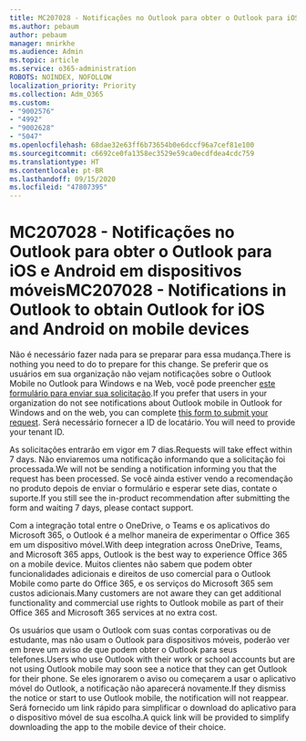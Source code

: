 ```yaml
---
title: MC207028 - Notificações no Outlook para obter o Outlook para iOS e Android em dispositivos móveis
ms.author: pebaum
author: pebaum
manager: mnirkhe
ms.audience: Admin
ms.topic: article
ms.service: o365-administration
ROBOTS: NOINDEX, NOFOLLOW
localization_priority: Priority
ms.collection: Adm_O365
ms.custom:
- "9002576"
- "4992"
- "9002628"
- "5047"
ms.openlocfilehash: 68dae32e63ff6b73654b0e6dccf96a7cef81e100
ms.sourcegitcommit: c6692ce0fa1358ec3529e59ca0ecdfdea4cdc759
ms.translationtype: HT
ms.contentlocale: pt-BR
ms.lasthandoff: 09/15/2020
ms.locfileid: "47807395"
---
```

# <a name="mc207028---notifications-in-outlook-to-obtain-outlook-for-ios-and-android-on-mobile-devices"></a><span data-ttu-id="c80fa-102">MC207028 - Notificações no Outlook para obter o Outlook para iOS e Android em dispositivos móveis</span><span class="sxs-lookup"><span data-stu-id="c80fa-102">MC207028 - Notifications in Outlook to obtain Outlook for iOS and Android on mobile devices</span></span>

<span data-ttu-id="c80fa-103">Não é necessário fazer nada para se preparar para essa mudança.</span><span class="sxs-lookup"><span data-stu-id="c80fa-103">There is nothing you need to do to prepare for this change.</span></span> <span data-ttu-id="c80fa-104">Se preferir que os usuários em sua organização não vejam notificações sobre o Outlook Mobile no Outlook para Windows e na Web, você pode preencher [este formulário para enviar sua solicitação](https://aka.ms/MC207028).</span><span class="sxs-lookup"><span data-stu-id="c80fa-104">If you prefer that users in your organization do not see notifications about Outlook mobile in Outlook for Windows and on the web, you can complete [this form to submit your request](https://aka.ms/MC207028).</span></span><span data-ttu-id="c80fa-105"> Será necessário fornecer a ID de locatário.</span><span class="sxs-lookup"><span data-stu-id="c80fa-105"> You will need to provide your tenant ID.</span></span> 

<span data-ttu-id="c80fa-106">As solicitações entrarão em vigor em 7 dias.</span><span class="sxs-lookup"><span data-stu-id="c80fa-106">Requests will take effect within 7 days.</span></span> <span data-ttu-id="c80fa-107">Não enviaremos uma notificação informando que a solicitação foi processada.</span><span class="sxs-lookup"><span data-stu-id="c80fa-107">We will not be sending a notification informing you that the request has been processed.</span></span> <span data-ttu-id="c80fa-108">Se você ainda estiver vendo a recomendação no produto depois de enviar o formulário e esperar sete dias, contate o suporte.</span><span class="sxs-lookup"><span data-stu-id="c80fa-108">If you still see the in-product recommendation after submitting the form and waiting 7 days, please contact support.</span></span>

<span data-ttu-id="c80fa-109">Com a integração total entre o OneDrive, o Teams e os aplicativos do Microsoft 365, o Outlook é a melhor maneira de experimentar o Office 365 em um dispositivo móvel.</span><span class="sxs-lookup"><span data-stu-id="c80fa-109">With deep integration across OneDrive, Teams, and Microsoft 365 apps, Outlook is the best way to experience Office 365 on a mobile device.</span></span> <span data-ttu-id="c80fa-110">Muitos clientes não sabem que podem obter funcionalidades adicionais e direitos de uso comercial para o Outlook Mobile como parte do Office 365, e os serviços do Microsoft 365 sem custos adicionais.</span><span class="sxs-lookup"><span data-stu-id="c80fa-110">Many customers are not aware they can get additional functionality and commercial use rights to Outlook mobile as part of their Office 365 and Microsoft 365 services at no extra cost.</span></span>

<span data-ttu-id="c80fa-111">Os usuários que usam o Outlook com suas contas corporativas ou de estudante, mas não usam o Outlook para dispositivos móveis, poderão ver em breve um aviso de que podem obter o Outlook para seus telefones.</span><span class="sxs-lookup"><span data-stu-id="c80fa-111">Users who use Outlook with their work or school accounts but are not using Outlook mobile may soon see a notice that they can get Outlook for their phone.</span></span> <span data-ttu-id="c80fa-112">Se eles ignorarem o aviso ou começarem a usar o aplicativo móvel do Outlook, a notificação não aparecerá novamente.</span><span class="sxs-lookup"><span data-stu-id="c80fa-112">If they dismiss the notice or start to use Outlook mobile, the notification will not reappear.</span></span> <span data-ttu-id="c80fa-113">Será fornecido um link rápido para simplificar o download do aplicativo para o dispositivo móvel de sua escolha.</span><span class="sxs-lookup"><span data-stu-id="c80fa-113">A quick link will be provided to simplify downloading the app to the mobile device of their choice.</span></span>
